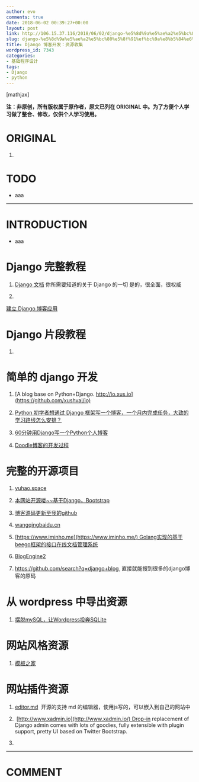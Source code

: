 ```yaml
---
author: evo
comments: true
date: 2018-06-02 00:39:27+00:00
layout: post
link: http://106.15.37.116/2018/06/02/django-%e5%8d%9a%e5%ae%a2%e5%bc%80%e5%8f%91%ef%bc%9a%e8%b5%84%e6%ba%90%e6%94%b6%e9%9b%86/
slug: django-%e5%8d%9a%e5%ae%a2%e5%bc%80%e5%8f%91%ef%bc%9a%e8%b5%84%e6%ba%90%e6%94%b6%e9%9b%86
title: Django 博客开发：资源收集
wordpress_id: 7343
categories:
- 基础程序设计
tags:
- Django
- python
---
```


<!-- more -->

[mathjax]

**注：非原创，所有版权属于原作者，原文已列在 ORIGINAL 中。为了方便个人学习做了整合、修改，仅供个人学习使用。**


# ORIGINAL





 	
  1. 



# TODO





 	
  * aaa





* * *





# INTRODUCTION





 	
  * aaa




# Django 完整教程





 	
  1. [Django 文档](https://docs.djangoproject.com/zh-hans/2.0/) 你所需要知道的关于 Django 的一切 是的，很全面，很权威

 	
  2. 


[建立 Django 博客应用](https://www.zmrenwu.com/post/4/)







# Django 片段教程





 	
  1. 



# 简单的 django 开发





 	
  1. [A blog base on Python+Django. http://io.xus.io](https://github.com/xushvai/io)

 	
  2. [Python 初学者想通过 Django 框架写一个博客，一个月内完成任务，大致的学习路线怎么安排？](https://www.zhihu.com/question/20299906)

 	
  3. [60分钟用Django写一个Python个人博客](https://zhuanlan.zhihu.com/p/29685446)

 	
  4. [Doodle博客的开发过程](https://www.keakon.net/2010/11/01/Doodle%E5%8D%9A%E5%AE%A2%E7%9A%84%E5%BC%80%E5%8F%91%E8%BF%87%E7%A8%8B)




# 完整的开源项目





 	
  1. [yuhao.space](https://github.com/shuhari/yuhao.space)

 	
  2. [本网站开源喽~~基于Django，Bootstrap](https://vmaig.com/article/vmaig_blog.html)

 	
  3. [博客源码更新至我的github](http://www.wangqingbaidu.cn/article/untitled1460536273.html)

 	
  4. [wangqingbaidu.cn](https://github.com/wangqingbaidu/wangqingbaidu.cn)

 	
  5. [https://www.iminho.me](https://www.iminho.me/) Golang实现的基于beego框架的接口在线文档管理系统

 	
  6. [BlogEngine2](https://bitbucket.org/tkadm30/blogengine2)

 	
  7. https://github.com/search?q=django+blog  直接就能搜到很多的django博客的原码




# 从 wordpress 中导出资源





 	
  1. [摆脱mySQL，让Wordpress投奔SQLite](https://blog.csdn.net/tzleo/article/details/6322299)




# 网站风格资源





 	
  1. [模板之家](http://www.cssmoban.com/cssthemes/)





# 网站插件资源





 	
  1. [editor.md](https://github.com/pandao/editor.md)  开源的支持 md 的编辑器，使用js写的，可以嵌入到自己的网站中

 	
  2.  [http://www.xadmin.io](http://www.xadmin.io/) Drop-in replacement of Django admin comes with lots of goodies, fully extensible with plugin support, pretty UI based on Twitter Bootstrap.

 	
  3. 















* * *





# COMMENT



